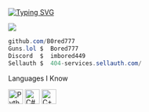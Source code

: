 <a href="https://git.io/typing-svg" style="display: inline-block; text-align: left;">
  <img src="https://readme-typing-svg.herokuapp.com?font=Roboto+Mono&color=FFFFFF&center=false&vCenter=true&lines=Bored+%7C+777" alt="Typing SVG"/>
</a>

<br clear="left"/>

![](https://komarev.com/ghpvc/?username=bored777&label=Profile+Views&color=000000&style=flat-square)

```csharp
github.com/B0red777
Guns.lol $  Bored777
Discord  $  imbored449
Sellauth $  404-services.sellauth.com/
```

Languages I Know
<p align="left">
  <img src="https://cdn.jsdelivr.net/gh/devicons/devicon/icons/python/python-original.svg" width="30" height="30" alt="Python"/>
  <img src="https://cdn.jsdelivr.net/gh/devicons/devicon/icons/csharp/csharp-original.svg" width="30" height="30" alt="C#"/>
  <img src="https://cdn.jsdelivr.net/gh/devicons/devicon/icons/cplusplus/cplusplus-original.svg" width="30" height="30" alt="C++"/>
</p>
